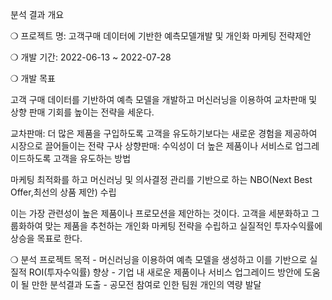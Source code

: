
 분석 결과 개요

  ❍ 프로젝트 명:  고객구매 데이터에 기반한 예측모델개발 및 개인화 마케팅 전략제안 
  
  ❍ 개발 기간:  2022-06-13 ~ 2022-07-28 
  
  ❍ 개발 목표

  고객 구매 데이터를 기반하여 예측 모델을 개발하고 머신러닝을 이용하여 교차판매 및 상향 판매 기회를 높이는 전략을 세운다. 

  교차판매: 더 많은 제품을 구입하도록 고객을 유도하기보다는 새로운 경험을 제공하여 시장으로 끌어들이는 전략 구사
  상향판매: 수익성이 더 높은 제품이나 서비스로 업그레이드하도록 고객을 유도하는 방법

  마케팅 최적화를 하고 머신러닝 및 의사결정 관리를 기반으로 하는 NBO(Next Best Offer,최선의 상품 제안) 수립

  이는 가장 관련성이 높은 제품이나 프로모션을 제안하는 것이다. 고객을 세분화하고 그룹화하여 맞는 제품을 추천하는 개인화 마케팅 전략을 수립하고 실질적인 투자수익률에   상승을 목표로 한다.
  
  
❍ 분석 프로젝트 목적
    - 머신러닝을 이용하여 예측 모델을 생성하고 이를 기반으로 실질적 ROI(투자수익률) 향상
    - 기업 내 새로운 제품이나 서비스 업그레이드 방안에 도움이 될 만한 분석결과 도출
    - 공모전 참여로 인한 팀원 개인의 역량 발달

